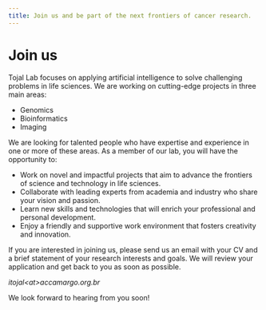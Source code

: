 ```yaml
---
title: Join us and be part of the next frontiers of cancer research.
---
```

# Join us

Tojal Lab focuses on applying artificial intelligence to solve challenging problems in life sciences. We are working on cutting-edge projects in three main areas:

- Genomics
- Bioinformatics
- Imaging

We are looking for talented people who have expertise and experience in one or more of these areas. As a
          member of our lab, you will have the opportunity to:          
- Work on novel and impactful projects that aim to advance the frontiers of science and technology in life
          sciences.
- Collaborate with leading experts from academia and industry who share your vision and passion.
- Learn new skills and technologies that will enrich your professional and personal development.
- Enjoy a friendly and supportive work environment that fosters creativity and innovation.


If you are interested in joining us, please send us an email with your CV and a brief statement of your research 
interests and goals. We will review your application and get back to you as soon as possible.

_itojal\<at>accamargo.org.br_

We look forward to hearing from you soon!
